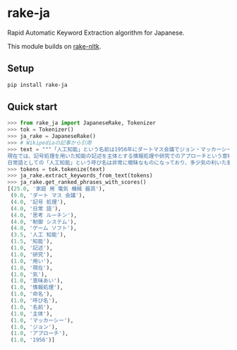 # rake-ja
Rapid Automatic Keyword Extraction algorithm for Japanese.

This module builds on [rake-nltk](https://github.com/csurfer/rake-nltk).


## Setup

```sh
pip install rake-ja
```

## Quick start

```python
>>> from rake_ja import JapaneseRake, Tokenizer
>>> tok = Tokenizer()
>>> ja_rake = JapaneseRake()
>>> # Wikipediaの記事から引用
>>> text = """「人工知能」という名前は1956年にダートマス会議でジョン・マッカーシーにより命名された。
現在では、記号処理を用いた知能の記述を主体とする情報処理や研究でのアプローチという意味あいでも使われている。
日常語としての「人工知能」という呼び名は非常に曖昧なものになっており、多少気の利いた家庭用電気機械器具の制御システムやゲームソフトの思考ルーチンなどがこう呼ばれることもある。"""
>>> tokens = tok.tokenize(text)
>>> ja_rake.extract_keywords_from_text(tokens)
>>> ja_rake.get_ranked_phrases_with_scores()
[(25.0, '家庭 用 電気 機械 器具'),
 (9.0, 'ダート マス 会議'),
 (4.0, '記号 処理'),
 (4.0, '日常 語'),
 (4.0, '思考 ルーチン'),
 (4.0, '制御 システム'),
 (4.0, 'ゲーム ソフト'),
 (3.5, '人工 知能'),
 (1.5, '知能'),
 (1.0, '記述'),
 (1.0, '研究'),
 (1.0, '用い'),
 (1.0, '現在'),
 (1.0, '気'),
 (1.0, '意味あい'),
 (1.0, '情報処理'),
 (1.0, '命名'),
 (1.0, '呼び名'),
 (1.0, '名前'),
 (1.0, '主体'),
 (1.0, 'マッカーシー'),
 (1.0, 'ジョン'),
 (1.0, 'アプローチ'),
 (1.0, '1956')]
```
